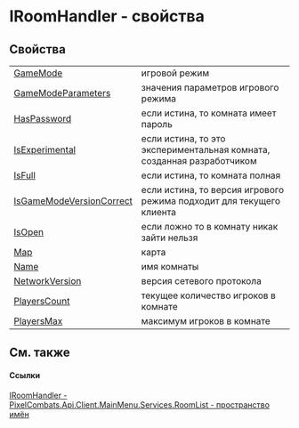 # IRoomHandler - свойства




## Свойства
<table>
<tr>
<td><a href="7b1534c9-5281-d0b9-cc9a-f140ddf2b142">GameMode</a></td>
<td>игровой режим</td></tr>
<tr>
<td><a href="5b6f3572-4df7-53c2-1233-7b02abd314c1">GameModeParameters</a></td>
<td>значения параметров игрового режима</td></tr>
<tr>
<td><a href="54fdae6c-a90c-c685-fb19-3f23f9d012f3">HasPassword</a></td>
<td>если истина, то комната имеет пароль</td></tr>
<tr>
<td><a href="a79ec203-75f4-b57b-3667-12b53d96cbf3">IsExperimental</a></td>
<td>если истина, то это экспериментальная комната, созданная разработчиком</td></tr>
<tr>
<td><a href="cb15c3ed-3ee0-837e-f9f2-6c0d8338f3d9">IsFull</a></td>
<td>если истина, то комната полная</td></tr>
<tr>
<td><a href="09f55a27-7924-0361-0dc8-b18f673cf9fb">IsGameModeVersionCorrect</a></td>
<td>если истина, то версия игрового режима подходит для текущего клиента</td></tr>
<tr>
<td><a href="0c3d0ebd-fe9b-d8b5-9c68-a378781cfb78">IsOpen</a></td>
<td>если ложно то в комнату никак зайти нельзя</td></tr>
<tr>
<td><a href="4795577b-c9fe-b0ce-b848-923c91abe029">Map</a></td>
<td>карта</td></tr>
<tr>
<td><a href="6e811149-a8f1-2620-b632-9209c69254b9">Name</a></td>
<td>имя комнаты</td></tr>
<tr>
<td><a href="9967296f-ecd8-a4c7-b4ba-c0b58b373fbe">NetworkVersion</a></td>
<td>версия сетевого протокола</td></tr>
<tr>
<td><a href="f4251eeb-0490-972f-072b-04caa1ad25f0">PlayersCount</a></td>
<td>текущее количество игроков в комнате</td></tr>
<tr>
<td><a href="9b64571b-d287-285d-fcfb-07c578ff9395">PlayersMax</a></td>
<td>максимум игроков в комнате</td></tr>
</table>

## См. также


#### Ссылки
<a href="0ad6daa6-a233-4ab8-6e7f-28a884e19914">IRoomHandler - </a>  
<a href="ae7ef404-1be2-4da8-5f79-9ca48b77858c">PixelCombats.Api.Client.MainMenu.Services.RoomList - пространство имён</a>  
